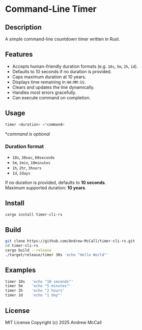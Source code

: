 # Command-Line Timer 

## Description

A simple command-line countdown timer written in Rust.

## Features

- Accepts human-friendly duration formats (e.g. `10s`, `5m`, `2h`, `1d`).
- Defaults to 10 seconds if no duration is provided.
- Caps maximum duration at 10 years.
- Displays time remaining in `HH:MM:SS`.
- Clears and updates the line dynamically.
- Handles *most* errors gracefully.
- Can execute command on completion.

## Usage

```bash
timer <duration> <*command>
```
**command is optional*

### Duration format

- `10s`, `30sec`, `60seconds`
- `5m`, `2min`, `10minutes`
- `1h`, `2hr`, `3hours`
- `1d`, `2days`

If no duration is provided, defaults to **10 seconds**.  
Maximum supported duration: **10 years**.

## Install
```bash 
cargo install timer-cli-rs
```

## Build

```bash
git clone https://github.com/Andrew-McCall/timer-cli-rs.git
cd timer-cli-rs
cargo build --release
./target/release/timer 30s 'echo "Hello World"'
```

## Examples

```bash
timer 10s   'echo "10 seconds"'  
timer 5m    'echo "5 minutes"'  
timer 2h    'echo "2 hours'  
timer 1d    'echo "1 day"'  
```


## License

MIT License
Copyright (c) 2025 Andrew McCall

